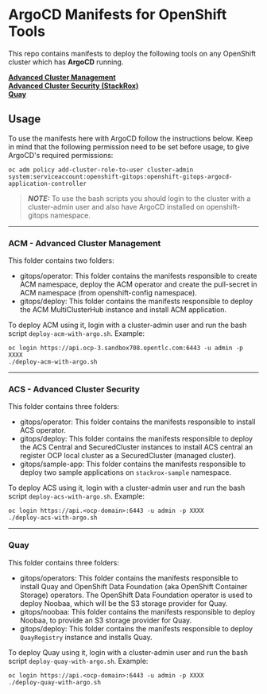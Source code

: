# ArgoCD Manifests for OpenShift Tools

This repo contains manifests to deploy the following tools on any OpenShift cluster which has **ArgoCD** running.

**[Advanced Cluster Management](#acm---advanced-cluster-management)**<br>
**[Advanced Cluster Security (StackRox)](#acs---advanced-cluster-security)**<br>
**[Quay](#quay)**<br>

## Usage

To use the manifests here with ArgoCD follow the instructions below. Keep in mind that the following permission need to be set before usage, to give ArgoCD's required permissions:

```
oc adm policy add-cluster-role-to-user cluster-admin system:serviceaccount:openshift-gitops:openshift-gitops-argocd-application-controller
```

> **_NOTE:_** To use the bash scripts you should login to the cluster with a cluster-admin user and also have ArgoCD installed on openshift-gitops namespace.

----

### ACM - Advanced Cluster Management

This folder contains two folders:
- gitops/operator: This folder contains the manifests responsible to create ACM namespace, deploy the ACM operator and create the pull-secret in ACM namespace (from openshift-config namespace).
- gitops/deploy: This folder contains the manifests responsible to deploy the ACM MultiClusterHub instance and install ACM application.

To deploy ACM using it, login with a cluster-admin user and run the bash script `deploy-acm-with-argo.sh`. Example:

```
oc login https://api.ocp-3.sandbox708.opentlc.com:6443 -u admin -p XXXX
./deploy-acm-with-argo.sh
```

----

### ACS - Advanced Cluster Security

This folder contains three folders:
- gitops/operator: This folder contains the manifests responsible to install ACS operator.
- gitops/deploy: This folder contains the manifests responsible to deploy the ACS Central and SecuredCluster instances to install ACS central an register OCP local cluster as a SecuredCluster (managed cluster).
- gitops/sample-app: This folder contains the manifests responsible to deploy two sample applications on `stackrox-sample` namespace.

To deploy ACS using it, login with a cluster-admin user and run the bash script `deploy-acs-with-argo.sh`. Example:

```
oc login https://api.<ocp-domain>:6443 -u admin -p XXXX
./deploy-acs-with-argo.sh
```

----

### Quay

This folder contains three folders:
- gitops/operators: This folder contains the manifests responsible to install Quay and OpenShift Data Foundation (aka OpenShift Container Storage) operators. The OpenShift Data Foundation operator is used to deploy Noobaa, which will be the S3 storage provider for Quay.
- gitops/noobaa: This folder contains the manifests responsible to deploy Noobaa, to provide an S3 storage provider for Quay.
- gitops/deploy: This folder contains the manifests responsible to deploy `QuayRegistry` instance and installs Quay.

To deploy Quay using it, login with a cluster-admin user and run the bash script `deploy-quay-with-argo.sh`. Example:

```
oc login https://api.<ocp-domain>:6443 -u admin -p XXXX
./deploy-quay-with-argo.sh
```
